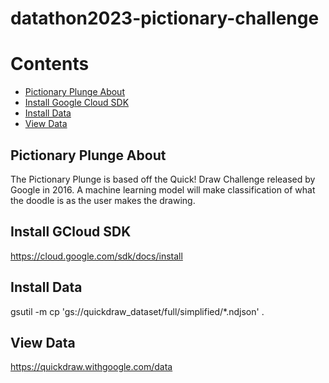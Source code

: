 # datathon2023-pictionary-challenge

# Contents
- [Pictionary Plunge About](@Pictionary-Plunge-About)
- [Install Google Cloud SDK](#Install-Google-Cloud-SDK)
- [Install Data](#Install-Data)
- [View Data](#View-Data)

## Pictionary Plunge About
The Pictionary Plunge is based off the Quick! Draw Challenge released by Google in 2016. A machine learning model will make classification of what the doodle is as the user makes the drawing.

## Install GCloud SDK
https://cloud.google.com/sdk/docs/install

## Install Data
gsutil -m cp 'gs://quickdraw_dataset/full/simplified/*.ndjson' .

## View Data
https://quickdraw.withgoogle.com/data
